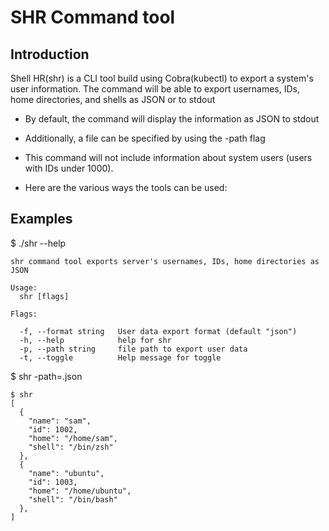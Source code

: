 # SHR Command tool


## Introduction

Shell HR(shr) is a CLI tool build using Cobra(kubectl) to export a system's user information. The command will be able to export usernames, IDs, home directories, and shells as JSON or to stdout

 - By default, the command will display the information as JSON to stdout

 - Additionally, a file can be specified by using the -path flag

 - This command will not include information about system users (users with IDs under 1000). 

 - Here are the various ways the tools can be used:


## Examples

$ ./shr --help
```
shr command tool exports server's usernames, IDs, home directories as JSON

Usage:
  shr [flags]

Flags:
      
  -f, --format string   User data export format (default "json")
  -h, --help            help for shr
  -p, --path string     file path to export user data
  -t, --toggle          Help message for toggle
```

$ shr  -path=<path-file>.json
```
$ shr
[
  {
    "name": "sam",
    "id": 1002,
    "home": "/home/sam",
    "shell": "/bin/zsh"
  },
  {
    "name": "ubuntu",
    "id": 1003,
    "home": "/home/ubuntu",
    "shell": "/bin/bash"
  },
]
```
